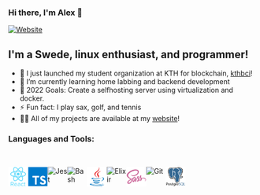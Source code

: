 ### Hi there, I'm Alex 👋 

[![Website](https://img.shields.io/website?label=calexanderberg.com&style=for-the-badge&url=https%3A%2F%2Fcalexanderberg.com)](https://calexanderberg.com)

## I'm a Swede, linux enthusiast, and programmer!

- 🔭 I just launched my student organization at KTH for blockchain, [kthbci]!
- 🌱 I’m currently learning home labbing and backend development
- 🥅 2022 Goals: Create a selfhosting server using virtualization and docker.
- ⚡ Fun fact: I play sax, golf, and tennis 
- 👨‍💻 All of my projects are available at my [website]!


### Languages and Tools:

<br/>

[<img align="left" alt="React" width="40px" src="https://raw.githubusercontent.com/devicons/devicon/master/icons/react/react-original-wordmark.svg" />][portfolio]
[<img align="left" alt="Typescript" width="40px" src="https://raw.githubusercontent.com/devicons/devicon/master/icons/typescript/typescript-original.svg"  />][spafe]
[<img align="left" alt="Jest" width="40px" src="https://www.vectorlogo.zone/logos/jestjsio/jestjsio-icon.svg" />][spafe]
[<img align="left" alt="Bash" width="40px" src="https://upload.wikimedia.org/wikipedia/commons/thumb/4/4b/Bash_Logo_Colored.svg/1200px-Bash_Logo_Colored.svg.png" />][scripts]
[<img align="left" alt="Java" width="40px" src="https://raw.githubusercontent.com/devicons/devicon/master/icons/java/java-original.svg" />][database]
[<img align="left" alt="Elixir" width="40px" src="https://www.vectorlogo.zone/logos/elixir-lang/elixir-lang-icon.svg" />][elixir]
[<img align="left" alt="Sass" width="40px" src="https://raw.githubusercontent.com/devicons/devicon/master/icons/sass/sass-original.svg" />][portfolio]
[<img align="left" alt="Git" width="40px" src="https://www.vectorlogo.zone/logos/git-scm/git-scm-icon.svg" />][spafe]
[<img align="left" alt="Postgres" width="40px" src="https://raw.githubusercontent.com/devicons/devicon/master/icons/postgresql/postgresql-original-wordmark.svg" />][database]


[website]: "https://calexanderberg.com"
[kthbci]: https://kthbci.com
[twitter]: https://twitter.com/calexanderberg
[instagram]: https://instagram.com/calexanderberg
[linkedin]: https://linkedin.com/in/calexanderberg
[websitework]: https://www.calexanderberg.com/work
[scripts]: https://github.com/calexanderberg/scripts
[portfolio]: https://github.com/calexanderberg/portfolio
[elixir]: https://github.com/calexanderberg/ID1019
[database]: https://github.com/calexanderberg/IV1351
[spafe]: https://github.com/calexanderberg/II1302

